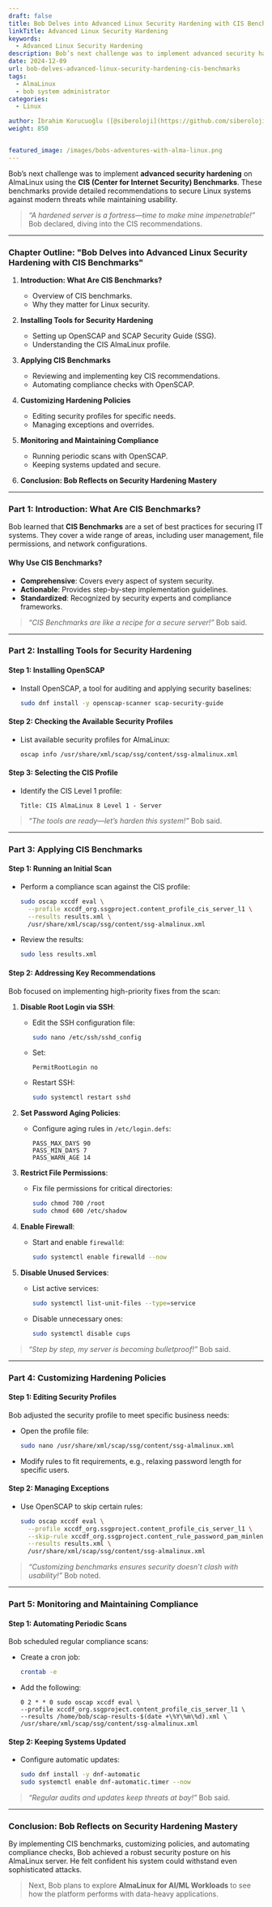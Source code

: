 ```yaml
---
draft: false
title: Bob Delves into Advanced Linux Security Hardening with CIS Benchmarks
linkTitle: Advanced Linux Security Hardening
keywords:
  - Advanced Linux Security Hardening
description: Bob’s next challenge was to implement advanced security hardening on AlmaLinux using the CIS Benchmarks
date: 2024-12-09
url: bob-delves-advanced-linux-security-hardening-cis-benchmarks
tags:
  - AlmaLinux
  - bob system administrator
categories:
  - Linux

author: İbrahim Korucuoğlu ([@siberoloji](https://github.com/siberoloji))
weight: 850


featured_image: /images/bobs-adventures-with-alma-linux.png
---
```

Bob’s next challenge was to implement **advanced security hardening** on AlmaLinux using the **CIS (Center for Internet Security) Benchmarks**. These benchmarks provide detailed recommendations to secure Linux systems against modern threats while maintaining usability.

> *“A hardened server is a fortress—time to make mine impenetrable!”* Bob declared, diving into the CIS recommendations.

---

### **Chapter Outline: "Bob Delves into Advanced Linux Security Hardening with CIS Benchmarks"**

1. **Introduction: What Are CIS Benchmarks?**
   - Overview of CIS benchmarks.
   - Why they matter for Linux security.

2. **Installing Tools for Security Hardening**
   - Setting up OpenSCAP and SCAP Security Guide (SSG).
   - Understanding the CIS AlmaLinux profile.

3. **Applying CIS Benchmarks**
   - Reviewing and implementing key CIS recommendations.
   - Automating compliance checks with OpenSCAP.

4. **Customizing Hardening Policies**
   - Editing security profiles for specific needs.
   - Managing exceptions and overrides.

5. **Monitoring and Maintaining Compliance**
   - Running periodic scans with OpenSCAP.
   - Keeping systems updated and secure.

6. **Conclusion: Bob Reflects on Security Hardening Mastery**

---

### **Part 1: Introduction: What Are CIS Benchmarks?**

Bob learned that **CIS Benchmarks** are a set of best practices for securing IT systems. They cover a wide range of areas, including user management, file permissions, and network configurations.

#### **Why Use CIS Benchmarks?**

- **Comprehensive**: Covers every aspect of system security.
- **Actionable**: Provides step-by-step implementation guidelines.
- **Standardized**: Recognized by security experts and compliance frameworks.

> *“CIS Benchmarks are like a recipe for a secure server!”* Bob said.

---

### **Part 2: Installing Tools for Security Hardening**

#### **Step 1: Installing OpenSCAP**

- Install OpenSCAP, a tool for auditing and applying security baselines:

  ```bash
  sudo dnf install -y openscap-scanner scap-security-guide
  ```

#### **Step 2: Checking the Available Security Profiles**

- List available security profiles for AlmaLinux:

  ```bash
  oscap info /usr/share/xml/scap/ssg/content/ssg-almalinux.xml
  ```

#### **Step 3: Selecting the CIS Profile**

- Identify the CIS Level 1 profile:

  ```plaintext
  Title: CIS AlmaLinux 8 Level 1 - Server
  ```

> *“The tools are ready—let’s harden this system!”* Bob said.

---

### **Part 3: Applying CIS Benchmarks**

#### **Step 1: Running an Initial Scan**

- Perform a compliance scan against the CIS profile:

  ```bash
  sudo oscap xccdf eval \
    --profile xccdf_org.ssgproject.content_profile_cis_server_l1 \
    --results results.xml \
    /usr/share/xml/scap/ssg/content/ssg-almalinux.xml
  ```

- Review the results:

  ```bash
  sudo less results.xml
  ```

#### **Step 2: Addressing Key Recommendations**

Bob focused on implementing high-priority fixes from the scan:

1. **Disable Root Login via SSH**:
   - Edit the SSH configuration file:

     ```bash
     sudo nano /etc/ssh/sshd_config
     ```

   - Set:

     ```plaintext
     PermitRootLogin no
     ```

   - Restart SSH:

     ```bash
     sudo systemctl restart sshd
     ```

2. **Set Password Aging Policies**:
   - Configure aging rules in `/etc/login.defs`:

     ```plaintext
     PASS_MAX_DAYS 90
     PASS_MIN_DAYS 7
     PASS_WARN_AGE 14
     ```

3. **Restrict File Permissions**:
   - Fix file permissions for critical directories:

     ```bash
     sudo chmod 700 /root
     sudo chmod 600 /etc/shadow
     ```

4. **Enable Firewall**:
   - Start and enable `firewalld`:

     ```bash
     sudo systemctl enable firewalld --now
     ```

5. **Disable Unused Services**:
   - List active services:

     ```bash
     sudo systemctl list-unit-files --type=service
     ```

   - Disable unnecessary ones:

     ```bash
     sudo systemctl disable cups
     ```

> *“Step by step, my server is becoming bulletproof!”* Bob said.

---

### **Part 4: Customizing Hardening Policies**

#### **Step 1: Editing Security Profiles**

Bob adjusted the security profile to meet specific business needs:

- Open the profile file:

  ```bash
  sudo nano /usr/share/xml/scap/ssg/content/ssg-almalinux.xml
  ```

- Modify rules to fit requirements, e.g., relaxing password length for specific users.

#### **Step 2: Managing Exceptions**

- Use OpenSCAP to skip certain rules:

  ```bash
  sudo oscap xccdf eval \
    --profile xccdf_org.ssgproject.content_profile_cis_server_l1 \
    --skip-rule xccdf_org.ssgproject.content_rule_password_pam_minlen \
    --results results.xml \
    /usr/share/xml/scap/ssg/content/ssg-almalinux.xml
  ```

> *“Customizing benchmarks ensures security doesn’t clash with usability!”* Bob noted.

---

### **Part 5: Monitoring and Maintaining Compliance**

#### **Step 1: Automating Periodic Scans**

Bob scheduled regular compliance scans:

- Create a cron job:

  ```bash
  crontab -e
  ```

- Add the following:

  ```plaintext
  0 2 * * 0 sudo oscap xccdf eval \
  --profile xccdf_org.ssgproject.content_profile_cis_server_l1 \
  --results /home/bob/scap-results-$(date +\%Y\%m\%d).xml \
  /usr/share/xml/scap/ssg/content/ssg-almalinux.xml
  ```

#### **Step 2: Keeping Systems Updated**

- Configure automatic updates:

  ```bash
  sudo dnf install -y dnf-automatic
  sudo systemctl enable dnf-automatic.timer --now
  ```

> *“Regular audits and updates keep threats at bay!”* Bob said.

---

### **Conclusion: Bob Reflects on Security Hardening Mastery**

By implementing CIS benchmarks, customizing policies, and automating compliance checks, Bob achieved a robust security posture on his AlmaLinux server. He felt confident his system could withstand even sophisticated attacks.

> Next, Bob plans to explore **AlmaLinux for AI/ML Workloads** to see how the platform performs with data-heavy applications.

